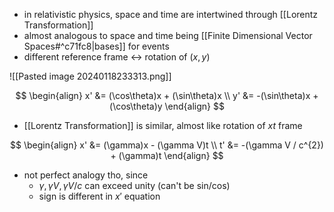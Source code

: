 - in relativistic physics, space and time are intertwined through [[Lorentz Transformation]]
- almost analogous to space and time being [[Finite Dimensional Vector Spaces#^c71fc8|bases]] for events
- different reference frame $\leftrightarrow$ rotation of $(x,y)$

![[Pasted image 20240118233313.png]]

$$
\begin{align}
x' &= (\cos\theta)x + (\sin\theta)x \\
y' &= -(\sin\theta)x + (\cos\theta)y
\end{align}
$$

- [[Lorentz Transformation]] is similar, almost like rotation of $xt$ frame

$$
\begin{align}
x' &= (\gamma)x - (\gamma V)t \\
t' &= -(\gamma V / c^{2}) + (\gamma)t
\end{align}
$$

- not perfect analogy tho, since
	- $\gamma,\gamma V,\gamma V / c$ can exceed unity (can't be sin/cos)
	- sign is different in $x'$ equation

# 